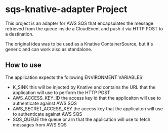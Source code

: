 # sqs-knative-adapter Project

This project is an adapter for AWS SQS that encapsulates the message retrieved from
the queue inside a CloudEvent and push it via HTTP POST to a destination.

The original idea was to be used as a Knative ContainerSource, but it's generic
and can work also as standalone.

## How to use

The application expects the following ENVIRONMENT VARIABLES:

* K_SINK this will be injected by Knative and contains the URL that the application will use to perform the HTTP POST
* AWS_ACCESS_KEY_ID the access key id that the applicaiton will use to authenticate against AWS SQS
* AWS_SECRET_ACCESS_KEY the access key that the applicaiton will use to authenticate against AWS SQS
* SQS_QUEUE the queue or arn that the application will use to fetch messages from AWS SQS